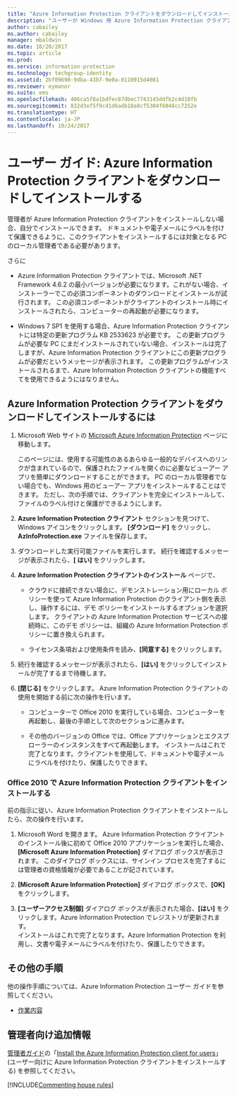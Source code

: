 ```yaml
---
title: "Azure Information Protection クライアントをダウンロードしてインストールする"
description: "ユーザーが Windows 用 Azure Information Protection クライアントをインストールし、ドキュメントと電子メールを分類および保護するための手順です。"
author: cabailey
ms.author: cabailey
manager: mbaldwin
ms.date: 10/20/2017
ms.topic: article
ms.prod: 
ms.service: information-protection
ms.technology: techgroup-identity
ms.assetid: 2bf09690-9dba-43b7-9e0a-0110915d4081
ms.reviewer: eymanor
ms.suite: ems
ms.openlocfilehash: 406ca5f8a1bdfec87dbec7743145ddfb2c4d18fb
ms.sourcegitcommit: 832d3ef5f9c41d6adb18a8cf5304f6048cc7252e
ms.translationtype: HT
ms.contentlocale: ja-JP
ms.lasthandoff: 10/24/2017
---
```

# <a name="user-guide-download-and-install-the-azure-information-protection-client"></a>ユーザー ガイド: Azure Information Protection クライアントをダウンロードしてインストールする

管理者が Azure Information Protection クライアントをインストールしない場合、自分でインストールできます。 ドキュメントや電子メールにラベルを付けて保護できるように、このクライアントをインストールするには対象となる PC のローカル管理者である必要があります。

さらに

- Azure Information Protection クライアントでは、Microsoft .NET Framework 4.6.2 の最小バージョンが必要になります。これがない場合、インストーラーでこの必須コンポーネントのダウンロードとインストールが試行されます。 この必須コンポーネントがクライアントのインストール時にインストールされたら、コンピューターの再起動が必要になります。

- Windows 7 SP1 を使用する場合、Azure Information Protection クライアントには特定の更新プログラム KB 2533623 が必要です。 この更新プログラムが必要な PC にまだインストールされていない場合、インストールは完了しますが、Azure Information Protection クライアントにこの更新プログラムが必要だというメッセージが表示されます。 この更新プログラムがインストールされるまで、Azure Information Protection クライアントの機能すべてを使用できるようにはなりません。 

## <a name="to-download-and-install-the-azure-information-protection-client"></a>Azure Information Protection クライアントをダウンロードしてインストールするには    

1.  Microsoft Web サイトの [Microsoft Azure Information Protection](https://go.microsoft.com/fwlink/?LinkId=303970) ページに移動します。

    このページには、使用する可能性のあるあらゆる一般的なデバイスへのリンクが含まれているので、保護されたファイルを開くのに必要なビューアー アプリを簡単にダウンロードすることができます。 PC のローカル管理者でない場合でも、Windows 用のビューアー アプリをインストールすることはできます。 ただし、次の手順では、クライアントを完全にインストールして、ファイルのラベル付けと保護ができるようにします。 

2. **Azure Information Protection クライアント** セクションを見つけて、Windows アイコンをクリックします。 **[ダウンロード]** をクリックし、**AzInfoProtection.exe** ファイルを保存します。     

3. ダウンロードした実行可能ファイルを実行します。 続行を確認するメッセージが表示されたら、**[ はい]** をクリックします。    

4. **Azure Information Protection クライアントのインストール** ページで、     
    - クラウドに接続できない場合に、デモンストレーション用にローカル ポリシーを使って Azure Information Protection のクライアント側を表示し、操作するには、デモ ポリシーをインストールするオプションを選択します。 クライアントの Azure Information Protection サービスへの接続時に、このデモ ポリシーは、組織の Azure Information Protection ポリシーに置き換えられます。    

    - ライセンス条項および使用条件を読み、**[同意する]** をクリックします。    

5. 続行を確認するメッセージが表示されたら、**[はい]** をクリックしてインストールが完了するまで待機します。    

6. **[閉じる]** をクリックします。 Azure Information Protection クライアントの使用を開始する前に次の操作を行います。    

    - コンピューターで Office 2010 を実行している場合、コンピューターを再起動し、最後の手順として次のセクションに進みます。    
        
    - その他のバージョンの Office では、Office アプリケーションとエクスプローラーのインスタンスをすべて再起動します。 インストールはこれで完了となります。クライアントを使用して、ドキュメントや電子メールにラベルを付けたり、保護したりできます。    

### <a name="installing-the-azure-information-protection-client-with-office-2010"></a>Office 2010 で Azure Information Protection クライアントをインストールする    
前の指示に従い、Azure Information Protection クライアントをインストールしたら、次の操作を行います。    

1. Microsoft Word を開きます。 Azure Information Protection クライアントのインストール後に初めて Office 2010 アプリケーションを実行した場合、**[Microsoft Azure Information Protection]** ダイアログ ボックスが表示されます。 このダイアログ ボックスには、サインイン プロセスを完了するには管理者の資格情報が必要であることが記されています。

2. **[Microsoft Azure Information Protection]** ダイアログ ボックスで、**[OK]** をクリックします。

3. **[ユーザーアクセス制御]** ダイアログ ボックスが表示された場合、**[はい]** をクリックします。Azure Information Protection でレジストリが更新されます。   
インストールはこれで完了となります。Azure Information Protection を利用し、文書や電子メールにラベルを付けたり、保護したりできます。

## <a name="other-instructions"></a>その他の手順    
他の操作手順については、Azure Information Protection ユーザー ガイドを参照してください。

- [作業内容](client-user-guide.md#what-do-you-want-to-do)

## <a name="additional-information-for-administrators"></a>管理者向け追加情報    
[管理者ガイド](client-admin-guide.md)の「[Install the Azure Information Protection client for users](client-admin-guide-install.md)」(ユーザー向けに Azure Information Protection クライアントをインストールする) を参照してください。
 

[!INCLUDE[Commenting house rules](../includes/houserules.md)]  
